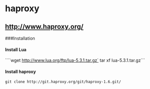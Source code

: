 # haproxy

## http://www.haproxy.org/

###Installation

#### Install Lua
````wget http://www.lua.org/ftp/lua-5.3.1.tar.gz`
tar xf lua-5.3.1.tar.gz```

#### Install haproxy
`git clone http://git.haproxy.org/git/haproxy-1.6.git/`
    
    

